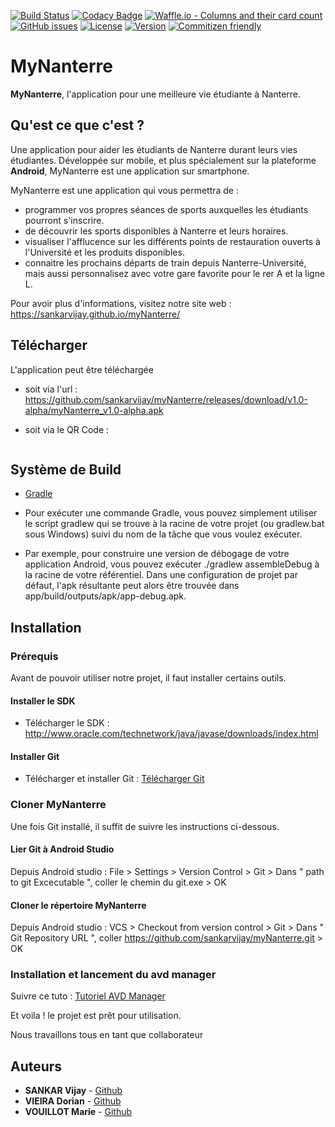 [![Build Status](https://travis-ci.com/sankarvijay/myNanterre.svg?branch=master)](https://travis-ci.org/sankarvijay/myNanterre)
[![Codacy Badge](https://api.codacy.com/project/badge/Grade/86d12dbdeda94a9193f592d34d71574f)](https://app.codacy.com/app/sankarvijay/myNanterre?utm_source=github.com&utm_medium=referral&utm_content=sankarvijay/myNanterre&utm_campaign=Badge_Grade_Dashboard)
[![Waffle.io - Columns and their card count](https://badge.waffle.io/sankarvijay/myNanterre.svg?columns=all)](https://waffle.io/sankarvijay/myNanterre)
[![GitHub issues](https://img.shields.io/github/issues/sankarvijay/myNanterre.svg)](https://github.com/sankarvijay/myNanterre/issues)
[![License](https://img.shields.io/github/license/sankarvijay/myNanterre.svg?style=flat-square)](LICENSE)
[![Version](https://img.shields.io/github/release/sankarvijay/MyNanterre.svg?label=version&style=flat-square)](build.gradle)
[![Commitizen friendly](https://img.shields.io/badge/commitizen-friendly-brightgreen.svg)](http://commitizen.github.io/cz-cli/)

# MyNanterre

**MyNanterre**, l'application pour une meilleure vie étudiante à Nanterre. 

## Qu'est ce que c'est ?

Une application pour aider les étudiants de Nanterre durant leurs vies étudiantes. Développée sur mobile, et plus spécialement sur la plateforme **Android**, MyNanterre est une application sur smartphone.

MyNanterre est une application qui vous permettra de :

- programmer vos propres séances de sports auxquelles les étudiants pourront s'inscrire.
- de découvrir les sports disponibles à Nanterre et leurs horaires.
- visualiser l'afflucence sur les différents points de restauration ouverts à l'Université et les produits disponibles.
- connaitre les prochains départs de train depuis Nanterre-Université, mais aussi personnalisez avec votre gare favorite pour le rer A et la ligne L.

Pour avoir plus d'informations, visitez notre site web : https://sankarvijay.github.io/myNanterre/

## Télécharger 

L'application peut être téléchargée 

- soit via l'url : https://github.com/sankarvijay/myNanterre/releases/download/v1.0-alpha/myNanterre_v1.0-alpha.apk

- soit via le QR Code : 

<a rel='nofollow' href='http://www.qrcode-generator.de
        ' border='0' style='cursor:default'></a><img src='https://chart.googleapis.com/chart?cht=qr&chl=https%3A%2F%2Fgithub.com%2Fsankarvijay%2FmyNanterre%2Freleases%2Fdownload%2Fv1.0-alpha%2FmyNanterre_v1.0-alpha.apk&chs=180x180&choe=UTF-8&chld=L|2' alt=''>
        
## Système de Build
* [Gradle](https://gradle.org/)

- Pour exécuter une commande Gradle, vous pouvez simplement utiliser le script gradlew qui se trouve à la racine de votre projet (ou gradlew.bat sous Windows) suivi du nom de la tâche que vous voulez exécuter. 

- Par exemple, pour construire une version de débogage de votre application Android, vous pouvez exécuter ./gradlew assembleDebug à la racine de votre référentiel. Dans une configuration de projet par défaut, l'apk résultante peut alors être trouvée dans app/build/outputs/apk/app-debug.apk.

## Installation

### Prérequis

Avant de pouvoir utiliser notre projet, il faut installer certains outils.

#### Installer le SDK

- Télécharger le SDK : http://www.oracle.com/technetwork/java/javase/downloads/index.html

  
#### Installer Git

- Télécharger et installer Git : [Télécharger Git](https://gitforwindows.org/)

### Cloner MyNanterre

Une fois Git installé, il suffit de suivre les instructions ci-dessous.

#### Lier Git à Android Studio 

Depuis Android studio : 
  File > Settings > Version Control > Git > Dans " path to git Excecutable ", coller le chemin du git.exe > OK
  
#### Cloner le répertoire MyNanterre

Depuis Android studio : 
  VCS > Checkout from version control > Git > Dans " Git Repository URL ", coller https://github.com/sankarvijay/myNanterre.git > OK
  
### Installation et lancement du avd manager 

Suivre ce tuto : [Tutoriel AVD Manager](http://vogella.developpez.com/tutoriels/android/installation-outils-developpement/#L5)

Et voila ! le projet est prêt pour utilisation.

Nous travaillons tous en tant que collaborateur


## Auteurs
* **SANKAR Vijay** - [Github](https://github.com/sankarvijay)
* **VIEIRA Dorian** - [Github](https://github.com/dorianvieira)
* **VOUILLOT Marie** - [Github](https://github.com/marievouillot12)
